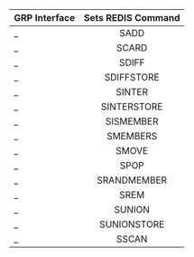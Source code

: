 

GRP Interface | Sets REDIS Command |
---|:---:
_ | SADD
_ | SCARD
_ | SDIFF
_ | SDIFFSTORE
_ | SINTER
_ | SINTERSTORE
_ | SISMEMBER
_ | SMEMBERS
_ | SMOVE
_ | SPOP
_ | SRANDMEMBER
_ | SREM
_ | SUNION
_ | SUNIONSTORE
_ | SSCAN

